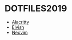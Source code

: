 # DOTFILES2019

- [Alacritty](https://github.com/jwilm/alacritty)
- [Elvish](https://elv.sh)
- [Neovim](https://neovim.io)
